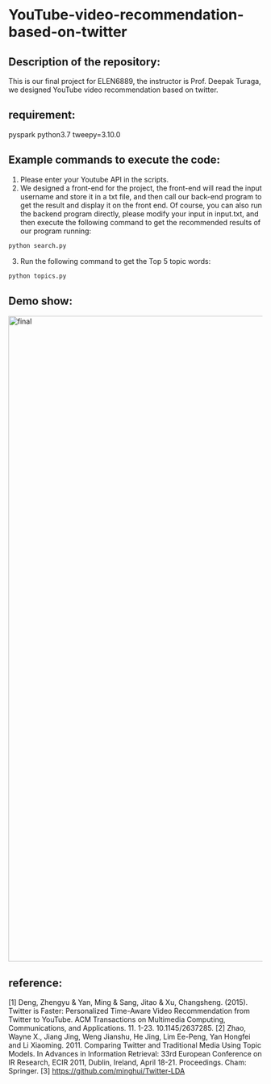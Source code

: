 # YouTube-video-recommendation-based-on-twitter

##  Description of the repository:
This is our final project for ELEN6889, the instructor is Prof. Deepak Turaga, we designed YouTube video recommendation based on twitter.

## requirement:
pyspark
python3.7
tweepy=3.10.0


##  Example commands to execute the code:
1. Please enter your Youtube API in the scripts.
2. We designed a front-end for the project, the front-end will read the input username and store it in a txt file, and then call our back-end program to get the result and display it on the front end. Of course, you can also run the backend program directly, please modify your input in input.txt, and then execute the following command to get the recommended results of our program running:
```bash
python search.py
```
3. Run the following command to get the Top 5 topic words:
```bash
python topics.py
```

##  Demo show:

<img width="1280" alt="final" src="https://user-images.githubusercontent.com/93566978/167320703-7c33e12a-0ba9-42d3-acc2-0a18b3cf936d.png">

## reference:
[1] Deng, Zhengyu & Yan, Ming & Sang, Jitao & Xu, Changsheng. (2015). Twitter is Faster: Personalized Time-Aware Video Recommendation from Twitter to YouTube. ACM Transactions on Multimedia Computing, Communications, and Applications. 11. 1-23. 10.1145/2637285. 
[2] Zhao, Wayne X., Jiang Jing, Weng Jianshu, He Jing, Lim Ee-Peng, Yan Hongfei and Li Xiaoming. 2011. Comparing Twitter and Traditional Media Using Topic Models. In Advances in Information Retrieval: 33rd European Conference on IR Research, ECIR 2011, Dublin, Ireland, April 18-21. Proceedings. Cham: Springer. 
[3] https://github.com/minghui/Twitter-LDA
